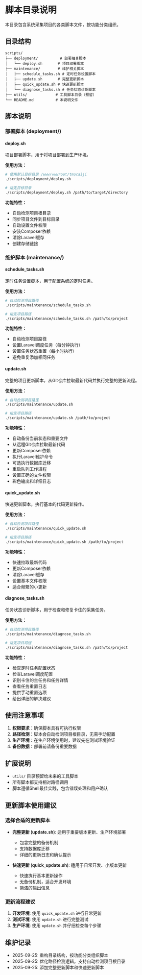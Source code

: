 # 脚本目录说明

本目录包含系统采集项目的各类脚本文件，按功能分类组织。

## 目录结构

```
scripts/
├── deployment/          # 部署相关脚本
│   └── deploy.sh       # 项目部署脚本
├── maintenance/        # 维护相关脚本
│   ├── schedule_tasks.sh # 定时任务设置脚本
│   ├── update.sh       # 完整更新脚本
│   ├── quick_update.sh # 快速更新脚本
│   └── diagnose_tasks.sh # 任务状态诊断脚本
├── utils/             # 工具脚本目录（预留）
└── README.md          # 本说明文件
```

## 脚本说明

### 部署脚本 (deployment/)

#### deploy.sh
项目部署脚本，用于将项目部署到生产环境。

**使用方法：**
```bash
# 使用默认目标目录 /www/wwwroot/tmocaiji
./scripts/deployment/deploy.sh

# 指定目标目录
./scripts/deployment/deploy.sh /path/to/target/directory
```

**功能特性：**
- 自动检测项目根目录
- 同步项目文件到目标目录
- 自动设置文件权限
- 安装Composer依赖
- 清除Laravel缓存
- 创建存储链接

### 维护脚本 (maintenance/)

#### schedule_tasks.sh
定时任务设置脚本，用于配置系统的定时任务。

**使用方法：**
```bash
# 自动检测项目路径
./scripts/maintenance/schedule_tasks.sh

# 指定项目路径
./scripts/maintenance/schedule_tasks.sh /path/to/project
```

**功能特性：**
- 自动检测项目路径
- 设置Laravel调度任务（每分钟执行）
- 设置任务状态重置（每小时执行）
- 避免重复添加相同任务

#### update.sh
完整的项目更新脚本，从Git仓库拉取最新代码并执行完整的更新流程。

**使用方法：**
```bash
# 自动检测项目路径
./scripts/maintenance/update.sh

# 指定项目路径
./scripts/maintenance/update.sh /path/to/project
```

**功能特性：**
- 自动备份当前状态和重要文件
- 从远程Git仓库拉取最新代码
- 更新Composer依赖
- 执行Laravel维护命令
- 可选执行数据库迁移
- 重启队列工作进程
- 设置正确的文件权限
- 彩色输出和详细日志

#### quick_update.sh
快速更新脚本，执行基本的代码更新操作。

**使用方法：**
```bash
# 自动检测项目路径
./scripts/maintenance/quick_update.sh

# 指定项目路径
./scripts/maintenance/quick_update.sh /path/to/project
```

**功能特性：**
- 快速拉取最新代码
- 更新Composer依赖
- 清除Laravel缓存
- 设置基本文件权限
- 适合频繁的小更新

#### diagnose_tasks.sh
任务状态诊断脚本，用于检查和修复卡住的采集任务。

**使用方法：**
```bash
# 自动检测项目路径
./scripts/maintenance/diagnose_tasks.sh

# 指定项目路径
./scripts/maintenance/diagnose_tasks.sh /path/to/project
```

**功能特性：**
- 检查定时任务配置状态
- 检查Laravel调度配置
- 识别卡住的主任务和任务详情
- 查看任务重置日志
- 提供手动重置选项
- 给出详细的解决建议

## 使用注意事项

1. **权限要求**：确保脚本具有可执行权限
2. **路径检测**：脚本会自动检测项目根目录，无需手动配置
3. **生产环境**：在生产环境使用时，建议先在测试环境验证
4. **备份数据**：部署前请备份重要数据

## 扩展说明

- `utils/` 目录预留给未来的工具脚本
- 所有脚本都支持相对路径调用
- 脚本遵循Shell最佳实践，包含错误处理和用户确认

## 更新脚本使用建议

### 选择合适的更新脚本

- **完整更新 (update.sh)**: 适用于重要版本更新、生产环境部署
  - 包含完整的备份机制
  - 支持数据库迁移
  - 详细的更新日志和确认提示

- **快速更新 (quick_update.sh)**: 适用于日常开发、小版本更新
  - 快速执行基本更新操作
  - 无备份机制，适合开发环境
  - 简洁的输出信息

### 更新流程建议

1. **开发环境**: 使用 `quick_update.sh` 进行日常更新
2. **测试环境**: 使用 `update.sh` 进行完整测试
3. **生产环境**: 使用 `update.sh` 并仔细检查每个步骤

## 维护记录

- 2025-09-25: 重构目录结构，按功能分类组织脚本
- 2025-09-25: 优化路径检测逻辑，支持自动检测项目根目录
- 2025-09-25: 添加完整更新脚本和快速更新脚本